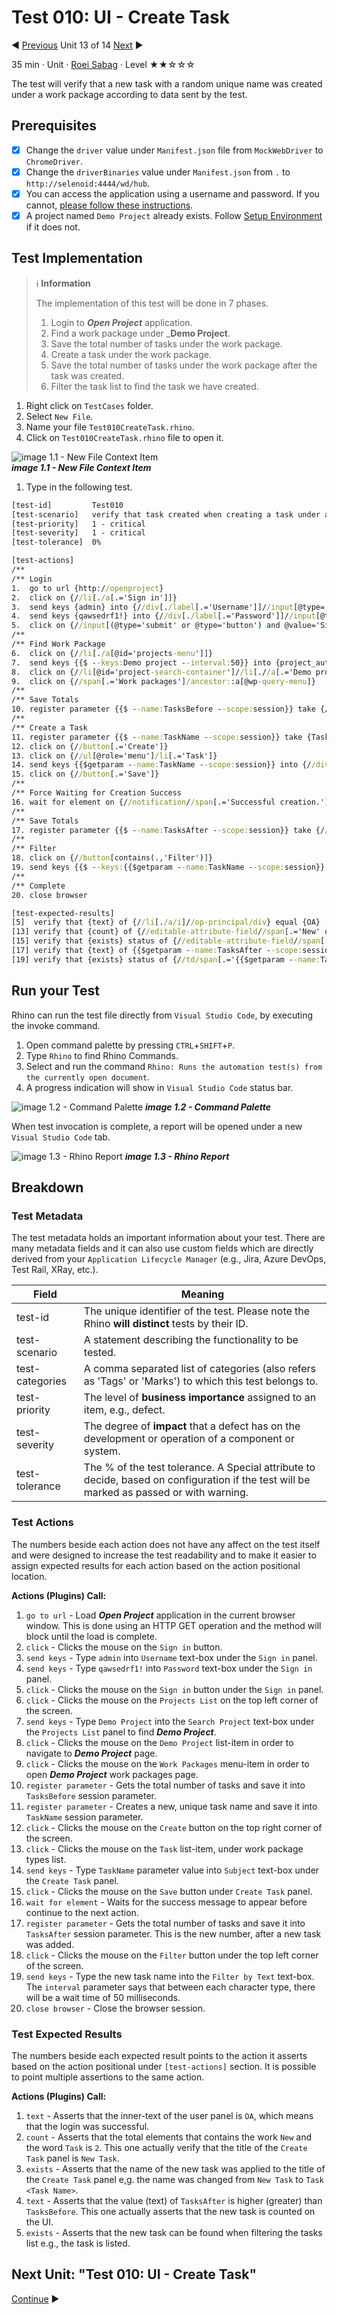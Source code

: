 # Test 010: UI - Create Task

:arrow_backward: [Previous](./12.Test009CreateProject.md) Unit 13 of 14 [Next](./14.Summary.md) :arrow_forward:

35 min · Unit · [Roei Sabag](https://www.linkedin.com/in/roei-sabag-247aa18/) · Level ★★☆☆☆
  
The test will verify that a new task with a random unique name was created under a work package according to data sent by the test.  

## Prerequisites

- [X] Change the `driver` value under `Manifest.json` file from `MockWebDriver` to `ChromeDriver`.
- [X] Change the `driverBinaries` value under `Manifest.json` from `.` to `http://selenoid:4444/wd/hub`.
- [X] You can access the application using a username and password. If you cannot, [please follow these instructions](./01.SetupOpenProjectApplication.md).
- [X] A project named `Demo Project` already exists. Follow [Setup Environment](../Tutorials.SetupEnvironment/00.Module.md) if it does not.

## Test Implementation

> :information_source: **Information**
>  
> The implementation of this test will be done in 7 phases.
>
> 1. Login to _**Open Project**_ application.
> 2. Find a work package under _**Demo Project**.
> 3. Save the total number of tasks under the work package.
> 4. Create a task under the work package.
> 5. Save the total number of tasks under the work package after the task was created.
> 6. Filter the task list to find the task we have created.

1. Right click on `TestCases` folder.
2. Select `New File`.  
3. Name your file `Test010CreateTask.rhino`.
4. Click on `Test010CreateTask.rhino` file to open it.  

![image 1.1 - New File Context Item](./Images/m01u13_1.png)  
_**image 1.1 - New File Context Item**_  

1. Type in the following test.  

```cmd
[test-id]         Test010
[test-scenario]   verify that task created when creating a task under an existing project
[test-priority]   1 - critical
[test-severity]   1 - critical
[test-tolerance]  0%

[test-actions]
/**
/** Login
1.  go to url {http://openproject}
2.  click on {//li[./a[.='Sign in']]}
3.  send keys {admin} into {//div[./label[.='Username']]//input[@type='text']}
4.  send keys {qawsedrf1!} into {//div[./label[.='Password']]//input[@type='password']}
5.  click on {//input[(@type='submit' or @type='button') and @value='Sign in']}
/**
/** Find Work Package
6.  click on {//li[./a[@id='projects-menu']]}
7.  send keys {{$ --keys:Demo project --interval:50}} into {project_autocompletion_input} by {id}
8.  click on {//li[@id='project-search-container']//li[.//a[.='Demo project']]}
9.  click on {//span[.='Work packages']/ancestor::a[@wp-query-menu]}
/**
/** Save Totals
10. register parameter {{$ --name:TasksBefore --scope:session}} take {//li[@class='pagination--range']/span[not(@id)]} with regex {(?<=\/)\d+(?=\)$)}
/**
/** Create a Task
11. register parameter {{$ --name:TaskName --scope:session}} take {Task _{{$guid}}_}
12. click on {//button[.='Create']}
13. click on {//ul[@role='menu']/li[.='Task']}
14. send keys {{$getparam --name:TaskName --scope:session}} into {//div[contains(@class,'new--subject')]//input}
15. click on {//button[.='Save']}
/**
/** Force Waiting for Creation Success
16. wait for element on {//notification//span[.='Successful creation.']}
/**
/** Save Totals
17. register parameter {{$ --name:TasksAfter --scope:session}} take {//li[@class='pagination--range']/span[not(@id)]} with regex {(?<=\/)\d+(?=\)$)}
/**
/** Filter
18. click on {//button[contains(.,'Filter')]}
19. send keys {{$ --keys:{{$getparam --name:TaskName --scope:session}} --interval:50}} into {//li[./label[.='Filter by text']]//input}
/**
/** Complete
20. close browser

[test-expected-results]
[5]  verify that {text} of {//li[./a/i]//op-principal/div} equal {OA}
[13] verify that {count} of {//editable-attribute-field//span[.='New' or .='Task']} equal {2}
[15] verify that {exists} status of {//editable-attribute-field//span[.='{{$getparam --name:TaskName}}']} equal {true}
[17] verify that {text} of {{$getparam --name:TasksAfter --scope:session}} is greater than {{$getparam --name:TasksBefore --scope:session}}
[19] verify that {exists} status of {//td/span[.='{{$getparam --name:TaskName --scope:session}}']} equal {true}
```  

## Run your Test

Rhino can run the test file directly from `Visual Studio Code`, by executing the invoke command.  

1. Open command palette by pressing `CTRL`+`SHIFT`+`P`.
2. Type `Rhino` to find Rhino Commands.
3. Select and run the command `Rhino: Runs the automation test(s) from the currently open document`.
4. A progress indication will show in `Visual Studio Code` status bar.  

![image 1.2 - Command Palette](./Images/m01u13_2.png)
_**image 1.2 - Command Palette**_  

When test invocation is complete, a report will be opened under a new `Visual Studio Code` tab.  

![image 1.3 - Rhino Report](./Images/m01u12_3.png)
_**image 1.3 - Rhino Report**_  

## Breakdown

### Test Metadata

The test metadata holds an important information about your test. There are many metadata fields and it can also use custom fields which are directly derived from your `Application Lifecycle Manager` (e.g., Jira, Azure DevOps, Test Rail, XRay, etc.).

| Field           | Meaning                                                                                                                                  |
|-----------------|------------------------------------------------------------------------------------------------------------------------------------------|
| test-id         | The unique identifier of the test. Please note the Rhino **will distinct** tests by their ID.                                            |
| test-scenario   | A statement describing the functionality to be tested.                                                                                   |
| test-categories | A comma separated list of categories (also refers as 'Tags' or 'Marks') to which this test belongs to.                                   |
| test-priority   | The level of **business importance** assigned to an item, e.g., defect.                                                                  |
| test-severity   | The degree of **impact** that a defect has on the development or operation of a component or system.                                     |
| test-tolerance  | The % of the test tolerance. A Special attribute to decide, based on configuration if the test will be marked as passed or with warning. |

### Test Actions

The numbers beside each action does not have any affect on the test itself and were designed to increase the test readability and to make it easier to assign expected results for each action based on the action positional location.  

**Actions (Plugins) Call:**  

1. `go to url` - Load _**Open Project**_ application in the current browser window. This is done using an HTTP GET operation and the method will block until the load is complete.
2. `click` - Clicks the mouse on the `Sign in` button.
3. `send keys` - Type `admin` into `Username` text-box under the `Sign in` panel.
4. `send keys` - Type `qawsedrf1!` into `Password` text-box under the `Sign in` panel.
5. `click` - Clicks the mouse on the `Sign in` button under the `Sign in` panel.
6. `click` - Clicks the mouse on the `Projects List` on the top left corner of the screen.
7. `send keys` - Type `Demo Project` into the `Search Project` text-box under the `Projects List` panel to find _**Demo Project**_.
8. `click` - Clicks the mouse on the `Demo Project` list-item in order to navigate to _**Demo Project**_ page.
9. `click` - Clicks the mouse on the `Work Packages` menu-item in order to open _**Demo Project**_ work packages page.
10. `register parameter` - Gets the total number of tasks and save it into `TasksBefore` session parameter.
11. `register parameter` - Creates a new, unique task name and save it into `TaskName` session parameter.
12. `click` - Clicks the mouse on the `Create` button on the top right corner of the screen.
13. `click` - Clicks the mouse on the `Task` list-item, under work package types list.
14. `send keys` - Type `TaskName` parameter value into `Subject` text-box under the `Create Task` panel.
15. `click` - Clicks the mouse on the `Save` button under `Create Task` panel.
16. `wait for element` - Waits for the success message to appear before continue to the next action.
17. `register parameter` - Gets the total number of tasks and save it into `TasksAfter` session parameter. This is the new number, after a new task was added.
18. `click` - Clicks the mouse on the `Filter` button under the top left corner of the screen.
19. `send keys` - Type the new task name into the `Filter by Text` text-box. The `interval` parameter says that between each character type, there will be a wait time of 50 milliseconds.
20. `close browser` - Close the browser session.

### Test Expected Results

The numbers beside each expected result points to the action it asserts based on the action positional under `[test-actions]` section. It is possible to point multiple assertions to the same action.  

**Actions (Plugins) Call:**  

1. `text` - Asserts that the inner-text of the user panel is `OA`, which means that the login was successful.
2. `count` - Asserts that the total elements that contains the work `New` and the word `Task` is `2`. This one actually verify that the title of the `Create Task` panel is `New Task`.
3. `exists` - Asserts that the name of the new task was applied to the title of the `Create Task` panel e,g. the name was changed from `New Task` to `Task <Task Name>`.
4. `text` - Asserts that the value (text) of `TasksAfter` is higher (greater) than `TasksBefore`. This one actually asserts that the new task is counted on the UI.
5. `exists` - Asserts that the new task can be found when filtering the tasks list e.g., the task is listed.

## Next Unit: "Test 010: UI - Create Task"

[Continue](./14.Summary.md) :arrow_forward:

